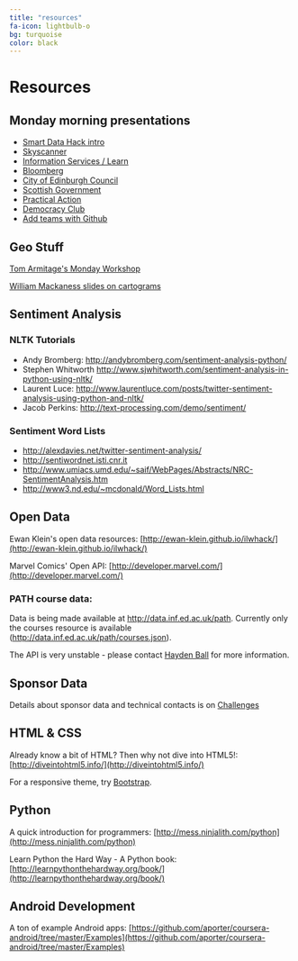 ```yaml
---
title: "resources"
fa-icon: lightbulb-o 
bg: turquoise     
color: black  
---
```


# Resources

## Monday morning presentations

* [Smart Data Hack intro](https://docs.google.com/presentation/d/1G6nexT_xVGynXASs2PmSJdrmIkm1Gz8DVNQrzbzJxlw/edit?usp=sharing)
* [Skyscanner](https://drive.google.com/file/d/0Bw3KJG_LKZNbN0FORkhpTVFudVg2U005Mk9Sc0kyWFF5MmEw/view?usp=sharing)
* [Information Services / Learn](https://docs.google.com/presentation/d/1Jq9h8WEs-xye6WmWV4ZWd1Kn6p0oTrDdROosshtT6lI/edit#slide=id.p4)
* [Bloomberg](https://drive.google.com/file/d/0Bw3KJG_LKZNbN0FORkhpTVFudVg2U005Mk9Sc0kyWFF5MmEw/view?usp=sharing)
* [City of Edinburgh Council](https://docs.google.com/presentation/d/1dOoe_V8YRYdAbg_TDmjQyBUXg3V818Y_JDFLEcx91OU/edit?usp=sharing)
* [Scottish Government](#)
* [Practical Action](https://docs.google.com/presentation/d/1xRIgQvvgPTUi79OmACq4im56PDc6lRArkSg3SxP4hEg/edit?usp=sharing)
* [Democracy Club](http://jmbtechnology.co.uk/talks/2015-02-smartdatahack/JamesBasterSmartDataHackFeb2015.pdf)
* [Add teams with Github](https://docs.google.com/presentation/d/1SYtJYotSCgou0bCyjRBv4av3byYJeOZ0XrVKhiZ-6QI/edit?usp=sharing)


## Geo Stuff

[Tom Armitage's Monday Workshop](https://drive.google.com/folderview?id=0BzxEStTA9O-SVDNFM2lvVjg1S0k&usp=sharing)

[William Mackaness slides on cartograms](http://ewan-klein.github.io/ilwhack/cartograms.pdf)


## Sentiment Analysis


### NLTK Tutorials


* Andy Bromberg: <http://andybromberg.com/sentiment-analysis-python/>
* Stephen Whitworth <http://www.sjwhitworth.com/sentiment-analysis-in-python-using-nltk/>
* Laurent Luce: <http://www.laurentluce.com/posts/twitter-sentiment-analysis-using-python-and-nltk/>
* Jacob Perkins: <http://text-processing.com/demo/sentiment/>

### Sentiment Word Lists


* <http://alexdavies.net/twitter-sentiment-analysis/>
* <http://sentiwordnet.isti.cnr.it>
* <http://www.umiacs.umd.edu/~saif/WebPages/Abstracts/NRC-SentimentAnalysis.htm>
* <http://www3.nd.edu/~mcdonald/Word_Lists.html>

## Open Data

Ewan Klein's open data resources:
[http://ewan-klein.github.io/ilwhack/](http://ewan-klein.github.io/ilwhack/)

Marvel Comics' Open API:
[http://developer.marvel.com/](http://developer.marvel.com/)

### PATH course data:
Data is being made available at <http://data.inf.ed.ac.uk/path>.
Currently only the courses resource is available (<http://data.inf.ed.ac.uk/path/courses.json>).

The API is very unstable - please contact [Hayden Ball](mailto:s1202640@sms.ed.ac.uk) for more information.

## Sponsor Data


Details about sponsor data and technical contacts is on [Challenges](#challenges)

## HTML & CSS

Already know a bit of HTML? Then why not dive into HTML5!:
[http://diveintohtml5.info/](http://diveintohtml5.info/)

For a responsive theme, try [Bootstrap](http://getbootstrap.com/getting-started/).

## Python


A quick introduction for programmers:
[http://mess.ninjalith.com/python](http://mess.ninjalith.com/python)

Learn Python the Hard Way - A Python book:
[http://learnpythonthehardway.org/book/](http://learnpythonthehardway.org/book/)

## Android Development


A ton of example Android apps:
[https://github.com/aporter/coursera-android/tree/master/Examples](https://github.com/aporter/coursera-android/tree/master/Examples)

